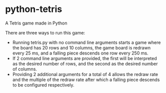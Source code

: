 # python-tetris
A Tetris game made in Python

There are three ways to run this game:
<ul>
<li>Running tetris.py with no command line arguments starts a game where the board has 20 rows and 10 columns, the
game board is redrawn every 25 ms, and a falling piece descends one row every 250 ms.</li>
<li>If 2 command line arguments are provided, the first will be interpreted as the desired number of rows, and the second as
the desired number of columns.</li>
<li> Providing 2 additional arguments for a total of 4 allows the redraw rate and the multiple of the redraw rate after which 
a falling piece descends to be configured respectively.</li>
</ul>
